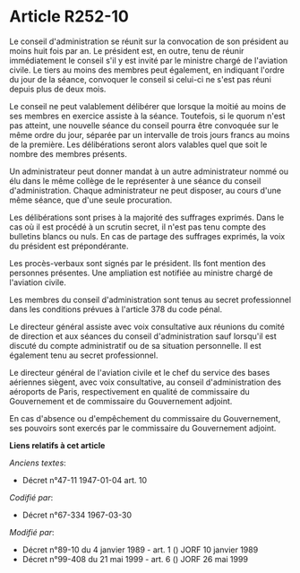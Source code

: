 # Article R252-10

Le conseil d'administration se réunit sur la convocation de son président au moins huit fois par an. Le président est, en
outre, tenu de réunir immédiatement le conseil s'il y est invité par le ministre chargé de l'aviation civile. Le tiers au
moins des membres peut également, en indiquant l'ordre du jour de la séance, convoquer le conseil si celui-ci ne s'est pas
réuni depuis plus de deux mois.

Le conseil ne peut valablement délibérer que lorsque la moitié au moins de ses membres en exercice assiste à la séance.
Toutefois, si le quorum n'est pas atteint, une nouvelle séance du conseil pourra être convoquée sur le même ordre du jour,
séparée par un intervalle de trois jours francs au moins de la première. Les délibérations seront alors valables quel que
soit le nombre des membres présents.

Un administrateur peut donner mandat à un autre administrateur nommé ou élu dans le même collège de le représenter à une
séance du conseil d'administration. Chaque administrateur ne peut disposer, au cours d'une même séance, que d'une seule
procuration.

Les délibérations sont prises à la majorité des suffrages exprimés. Dans le cas où il est procédé à un scrutin secret, il
n'est pas tenu compte des bulletins blancs ou nuls. En cas de partage des suffrages exprimés, la voix du président est
prépondérante.

Les procès-verbaux sont signés par le président. Ils font mention des personnes présentes. Une ampliation est notifiée au
ministre chargé de l'aviation civile.

Les membres du conseil d'administration sont tenus au secret professionnel dans les conditions prévues à l'article 378 du
code pénal.

Le directeur général assiste avec voix consultative aux réunions du comité de direction et aux séances du conseil
d'administration sauf lorsqu'il est discuté du compte administratif ou de sa situation personnelle. Il est également tenu au
secret professionnel.

Le directeur général de l'aviation civile et le chef du service des bases aériennes siègent, avec voix consultative, au
conseil d'administration des aéroports de Paris, respectivement en qualité de commissaire du Gouvernement et de commissaire
du Gouvernement adjoint.

En cas d'absence ou d'empêchement du commissaire du Gouvernement, ses pouvoirs sont exercés par le commissaire du
Gouvernement adjoint.

**Liens relatifs à cet article**

_Anciens textes_:

  - Décret n°47-11 1947-01-04 art. 10

_Codifié par_:

  - Décret n°67-334 1967-03-30

_Modifié par_:

  - Décret n°89-10 du 4 janvier 1989 - art. 1 () JORF 10 janvier 1989
  - Décret n°99-408 du 21 mai 1999 - art. 6 () JORF 26 mai 1999
